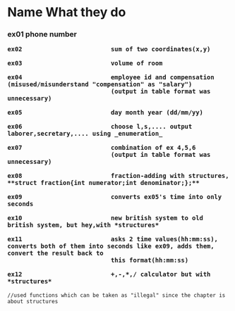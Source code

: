 <h1>Name                        What they do</h1>
<h3>  
    ex01                        phone number
    
    ex02                        sum of two coordinates(x,y)
    
    ex03                        volume of room
    
    ex04                        employee id and compensation  (misused/misunderstand "compensation" as "salary")  
                                (output in table format was unnecessary)
    
    ex05                        day month year (dd/mm/yy)
    
    ex06                        choose l,s,.... output laborer,secretary,.... using _enumeration_
    
    ex07                        combination of ex 4,5,6
                                (output in table format was unnecessary)
    
    ex08                        fraction-adding with structures,    **struct fraction{int numerator;int denominator;};**
    
    ex09                        converts ex05's time into only seconds
    
    ex10                        new british system to old british system, but hey,with *structures*
    
    ex11                        asks 2 time values(hh:mm:ss), converts both of them into seconds like ex09, adds them, convert the result back to
                                this format(hh:mm:ss)
                                
    ex12                        +,-,*,/ calculator but with *structures*
 </h3>   
    
    //used functions which can be taken as "illegal" since the chapter is about structures
                                
                              
